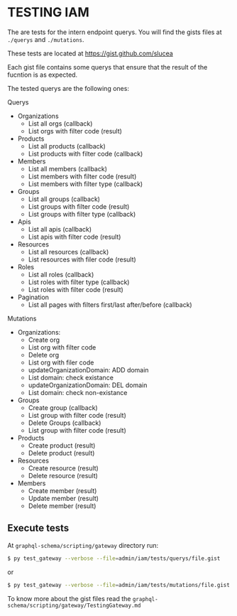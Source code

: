 # TESTING IAM

The are tests for the intern endpoint querys. You will find the gists files at `./querys` and `./mutations`.

These tests are located at https://gist.github.com/slucea 

Each gist file contains some querys that ensure that the result of the fucntion is as expected.

The tested querys are the following ones: 

Querys
- Organizations
	* List all orgs (callback)
	* List orgs with filter code (result)
- Products
	* List all products (callback)
	* List products with filter code (callback)
- Members
	* List all members (callback)
	* List members with filter code (result)
	* List members with filter type (callback)
- Groups
	* List all groups (callback)
	* List groups with filter code (result)
	* List groups with filter type (callback)
- Apis
	* List all apis (callback)
	* List apis with filter code (result)
- Resources
	* List all resources (callback)
	* List resources with filer code (result)
- Roles
	* List all roles (callback)
	* List roles with filter type (callback)
	* List roles with filter code (result)
- Pagination
	* List all pages with filters first/last after/before (callback)

 Mutations
- Organizations:
	* Create org 
	* List org with filter code
	* Delete org
	* List org with filer code
	* updateOrganizationDomain: ADD domain
	* List domain: check existance
	* updateOrganizationDomain: DEL domain
	* List domain: check non-existance
- Groups
	* Create group (callback)
	* List group with filter code (result)
	* Delete Groups (callback)
	* List group with filter code (result)
- Products
	* Create product (result)
	* Delete product (result)
- Resources
	* Create resource (result)
	* Delete resource (result)
- Members
	* Create member (result)
	* Update member (result)
	* Delete member (result)

## Execute tests

At  `graphql-schema/scripting/gateway` directory run:
 
```bash
$ py test_gateway --verbose --file=admin/iam/tests/querys/file.gist
```
or
```bash
$ py test_gateway --verbose --file=admin/iam/tests/mutations/file.gist
```

To know more about the gist files read the `graphql-schema/scripting/gateway/TestingGateway.md`